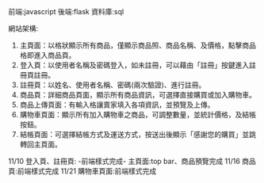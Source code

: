 前端:javascript
後端:flask
資料庫:sql

網站架構:
1.	主頁面：以格狀顯示所有商品，僅顯示商品照、商品名稱、及價格，點擊商品格即進入商品頁。
2.	登入頁：以使用者名稱及密碼登入，如未註冊，可以藉由「註冊」按鍵進入註冊頁註冊。
3.	註冊頁：以姓名、使用者名稱、密碼(兩次驗證)、進行註冊。
4.	商品頁：詳細商品頁面，顯示所有商品資訊，可選擇直接購買或加入購物車。
5.	商品上傳頁面：有輸入格讓賣家填入各項資訊，並預覽及上傳。
6.	購物車頁面：顯示所有加入購物車之商品，可調整數量，並統計價格，及結帳按鈕。
7.	結帳頁面：可選擇結帳方式及運送方式，按送出後顯示「感謝您的購買」並跳轉回主頁面。

11/10 登入頁、註冊頁: -前端樣式完成- 主頁面:top bar、商品預覽完成
11/16 商品頁:前端樣式完成
11/21 購物車頁面:前端樣式完成

